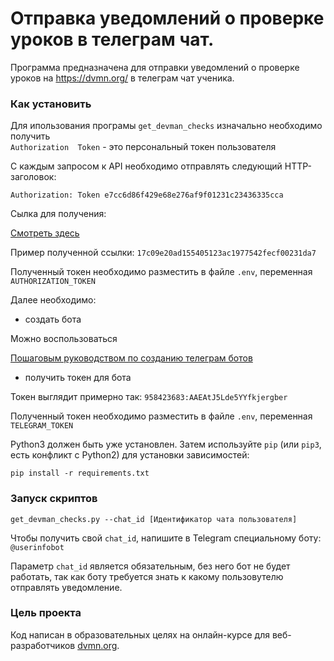 # Отправка уведомлений о проверке уроков  в телеграм чат.

Программа предназначена для отправки уведомлений о проверке уроков на https://dvmn.org/ в телеграм чат ученика.


### Как установить

Для ипользования програмы `get_devman_checks` изначально необходимо получить  
`Authorization  Token` - это  персональный токен пользователя

С каждым запросом к API необходимо отправлять следующий HTTP-заголовок:

`Authorization: Token e7cc6d86f429e68e276af9f01231c23436335cca`

Сылка для получения: 

[Смотреть здесь](https://dvmn.org/api/docs/)

Пример полученной ссылки: `17c09e20ad155405123ac1977542fecf00231da7`

Полученный токен необходимо разместить в файле `.env`, переменная  `AUTHORIZATION_TOKEN`

Далее необходимо:

- создать бота

Можно воспользоваться 

[Пошаговым руководством по созданию телеграм ботов](https://way23.ru/%D1%80%D0%B5%D0%B3%D0%B8%D1%81%D1%82%D1%80%D0%B0%D1%86%D0%B8%D1%8F-%D0%B1%D0%BE%D1%82%D0%B0-%D0%B2-telegram.html)

- получить токен для бота

Токен выглядит примерно так: `958423683:AAEAtJ5Lde5YYfkjergber`

Полученный токен необходимо разместить в файле `.env`, переменная `TELEGRAM_TOKEN`

Python3 должен быть уже установлен. 
Затем используйте `pip` (или `pip3`, есть конфликт с Python2) для установки зависимостей:
```
pip install -r requirements.txt
```

### Запуск скриптов

```
get_devman_checks.py --chat_id [Идентификатор чата пользователя]
```
Чтобы получить свой `chat_id`, напишите в Telegram специальному боту: `@userinfobot`

Параметр `chat_id` является обязательным, без него бот не будет работать, так как боту требуется знать к какому пользовутелю отправлять уведомление.

### Цель проекта

Код написан в образовательных целях на онлайн-курсе для веб-разработчиков [dvmn.org](https://dvmn.org/).
